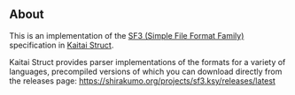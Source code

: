 ## About
This is an implementation of the [SF3 (Simple File Format Family)](https://shirakumo.org/docs/sf3) specification in [Kaitai Struct](https://kaitai.io).

Kaitai Struct provides parser implementations of the formats for a variety of languages, precompiled versions of which you can download directly from the releases page: https://shirakumo.org/projects/sf3.ksy/releases/latest
